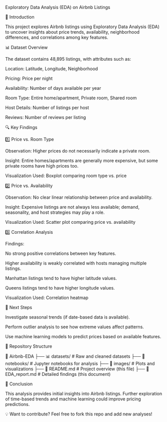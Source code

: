 Exploratory Data Analysis (EDA) on Airbnb Listings

📌 Introduction

This project explores Airbnb listings using Exploratory Data Analysis (EDA) to uncover insights about price trends, availability, neighborhood differences, and correlations among key features.

📊 Dataset Overview

The dataset contains 48,895 listings, with attributes such as:

Location: Latitude, Longitude, Neighborhood

Pricing: Price per night

Availability: Number of days available per year

Room Type: Entire home/apartment, Private room, Shared room

Host Details: Number of listings per host

Reviews: Number of reviews per listing

🔍 Key Findings

1️⃣ Price vs. Room Type

Observation: Higher prices do not necessarily indicate a private room.

Insight: Entire homes/apartments are generally more expensive, but some private rooms have high prices too.

Visualization Used: Boxplot comparing room type vs. price

2️⃣ Price vs. Availability

Observation: No clear linear relationship between price and availability.

Insight: Expensive listings are not always less available; demand, seasonality, and host strategies may play a role.

Visualization Used: Scatter plot comparing price vs. availability

3️⃣ Correlation Analysis

Findings:

No strong positive correlations between key features.

Higher availability is weakly correlated with hosts managing multiple listings.

Manhattan listings tend to have higher latitude values.

Queens listings tend to have higher longitude values.

Visualization Used: Correlation heatmap

📌 Next Steps

Investigate seasonal trends (if date-based data is available).

Perform outlier analysis to see how extreme values affect patterns.

Use machine learning models to predict prices based on available features.

📁 Repository Structure

📂 Airbnb-EDA
 ├── 📊 datasets/         # Raw and cleaned datasets
 ├── 📜 notebooks/        # Jupyter notebooks for analysis
 ├── 📄 images/           # Plots and visualizations
 ├── 📄 README.md         # Project overview (this file)
 ├── 📄 EDA_report.md     # Detailed findings (this document)

🎯 Conclusion

This analysis provides initial insights into Airbnb listings. Further exploration of time-based trends and machine learning could improve pricing predictions.

💡 Want to contribute? Feel free to fork this repo and add new analyses!
